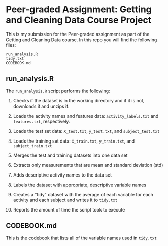 # Peer-graded Assignment: Getting and Cleaning Data Course Project
This is my submission for the Peer-graded assignment as part of the Getting and Cleaning Data course. In this repo you will find the following files:

`run_analysis.R`  
`tidy.txt`  
`CODEBOOK.md`

## run_analysis.R
The `run_analysis.R` script performs the following:   

1. Checks if the dataset is in the working directory and if it is not, downloads it and unzips it.  

2. Loads the activity names and features data: `activity_labels.txt` and `features.txt`, respectively.

3. Loads the test set data: `X_test.txt`, `y_test.txt`, and `subject_test.txt`  

4. Loads the training set data: `X_train.txt`, `y_train.txt`, and `subject_train.txt`

5. Merges the test and training datasets into one data set

6. Extracts only measurements that are mean and standard deviation (std)

7. Adds descriptive activity names to the data set

8. Labels the dataset with appropriate, descriptive variable names

9. Creates a "tidy" dataset with the average of each variable for each activity and each subject and writes it to `tidy.txt`
 
10. Reports the amount of time the script took to execute

## CODEBOOK.md
This is the codebook that lists all of the variable names used in `tidy.txt`
